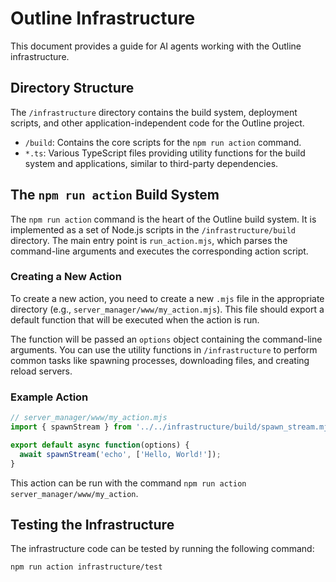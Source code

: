# Outline Infrastructure

This document provides a guide for AI agents working with the Outline infrastructure.

## Directory Structure

The `/infrastructure` directory contains the build system, deployment scripts, and other application-independent code for the Outline project.

*   `/build`: Contains the core scripts for the `npm run action` command.
*   `*.ts`: Various TypeScript files providing utility functions for the build system and applications, similar to third-party dependencies.

## The `npm run action` Build System

The `npm run action` command is the heart of the Outline build system. It is implemented as a set of Node.js scripts in the `/infrastructure/build` directory. The main entry point is `run_action.mjs`, which parses the command-line arguments and executes the corresponding action script.

### Creating a New Action

To create a new action, you need to create a new `.mjs` file in the appropriate directory (e.g., `server_manager/www/my_action.mjs`). This file should export a default function that will be executed when the action is run.

The function will be passed an `options` object containing the command-line arguments. You can use the utility functions in `/infrastructure` to perform common tasks like spawning processes, downloading files, and creating reload servers.

### Example Action

```javascript
// server_manager/www/my_action.mjs
import { spawnStream } from '../../infrastructure/build/spawn_stream.mjs';

export default async function(options) {
  await spawnStream('echo', ['Hello, World!']);
}
```

This action can be run with the command `npm run action server_manager/www/my_action`.

## Testing the Infrastructure

The infrastructure code can be tested by running the following command:

`npm run action infrastructure/test`
